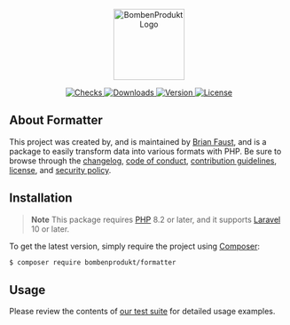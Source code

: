 <p align="center">
    <a href="https://bombenprodukt.com" target="_blank">
        <img src="https://raw.githubusercontent.com/faustbrian/assets/main/logo-text.svg" width="128" alt="BombenProdukt Logo" />
    </a>
</p>

<p align="center">
    <a href="https://github.com/faustbrian/formatter/actions">
        <img src="https://badge.sh/github/check-runs/BombenProdukt/formatter" alt="Checks" />
    </a>
    <a href="https://packagist.org/packages/bombenprodukt/formatter">
        <img src="https://badge.sh/packagist/downloads/BombenProdukt/formatter" alt="Downloads" />
    </a>
    <a href="https://packagist.org/packages/bombenprodukt/formatter">
        <img src="https://badge.sh/packagist/version/BombenProdukt/formatter" alt="Version" />
    </a>
    <a href="https://packagist.org/packages/bombenprodukt/formatter">
        <img src="https://badge.sh/packagist/license/BombenProdukt/formatter" alt="License" />
    </a>
</p>

## About Formatter

This project was created by, and is maintained by [Brian Faust](https://github.com/faustbrian), and is a package to easily transform data into various formats with PHP. Be sure to browse through the [changelog](CHANGELOG.md), [code of conduct](.github/CODE_OF_CONDUCT.md), [contribution guidelines](.github/CONTRIBUTING.md), [license](LICENSE), and [security policy](.github/SECURITY.md).

## Installation

> **Note**
> This package requires [PHP](https://www.php.net/) 8.2 or later, and it supports [Laravel](https://laravel.com/) 10 or later.

To get the latest version, simply require the project using [Composer](https://getcomposer.org/):

```bash
$ composer require bombenprodukt/formatter
```

## Usage

Please review the contents of [our test suite](/tests) for detailed usage examples.
